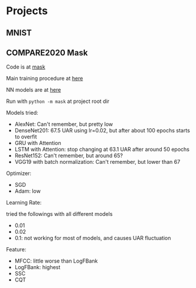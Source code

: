 # Projects
## MNIST


## COMPARE2020 Mask

Code is at [mask](mask)

Main training procedure at [here](mask/__main__.py)

NN models are at [here](mask/nn_models)

Run with `python -m mask` at project root dir


Models tried:

- AlexNet: Can't remember, but pretty low
- DenseNet201: 67.5 UAR using lr=0.02, but after about 100 epochs starts to overfit
- GRU with Attention
- LSTM with Attention: stop changing at 63.1 UAR after around 50 epochs
- ResNet152: Can't remember, but around 65?
- VGG19 with batch normalization: Can't remember, but lower than 67

Optimizer:

- SGD
- Adam: low

Learning Rate:

tried the followings with all different models

- 0.01
- 0.02
- 0.1: not working for most of models, and causes UAR fluctuation

Feature:

- MFCC: little worse than LogFBank
- LogFBank: highest
- SSC
- CQT

